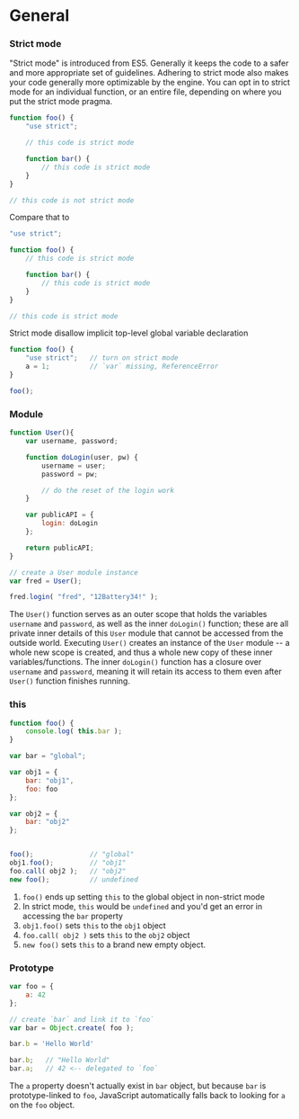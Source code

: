 General
=======

### Strict mode

"Strict mode" is introduced from ES5. Generally it keeps the code to a safer and more appropriate set of guidelines. Adhering to strict mode also makes your code generally more optimizable by the engine.
You can opt in to strict mode for an individual function, or an entire file, depending on where you put the strict mode pragma.

``` javascript
function foo() {
    "use strict";

    // this code is strict mode

    function bar() {
        // this code is strict mode
    }
}

// this code is not strict mode
```

Compare that to

``` javascript
"use strict";

function foo() {
    // this code is strict mode

    function bar() {
        // this code is strict mode
    }
}

// this code is strict mode
```

Strict mode disallow implicit top-level global variable declaration

``` javascript
function foo() {
    "use strict";   // turn on strict mode
    a = 1;          // `var` missing, ReferenceError
}

foo();
```

### Module

``` javascript
function User(){
    var username, password;

    function doLogin(user, pw) {
        username = user;
        password = pw;

        // do the reset of the login work
    }

    var publicAPI = {
        login: doLogin
    };

    return publicAPI;
}

// create a User module instance
var fred = User();

fred.login( "fred", "12Battery34!" );
```

The `User()` function serves as an outer scope that holds the variables `username` and `password`, as well as the inner `doLogin()` function; these are all private inner details of this `User` module that cannot be accessed from the outside world.
Executing `User()` creates an instance of the `User` module -- a whole new scope is created, and thus a whole new copy of these inner variables/functions.
The inner `doLogin()` function has a closure over `username` and `password`, meaning it will retain its access to them even after `User()` function finishes running.

### this

``` javascript
function foo() {
    console.log( this.bar );
}

var bar = "global";

var obj1 = {
    bar: "obj1",
    foo: foo
};

var obj2 = {
    bar: "obj2"
};


foo();              // "global"
obj1.foo();         // "obj1"
foo.call( obj2 );   // "obj2"
new foo();          // undefined
```

1. `foo()` ends up setting `this` to the global object in non-strict mode
2. In strict mode, `this` would be `undefined` and you'd get an error in accessing the `bar` property
3. `obj1.foo()` sets `this` to the `obj1` object
4. `foo.call( obj2 )` sets `this` to the `obj2` object
5. `new foo()` sets `this` to a brand new empty object.

### Prototype

``` javascript
var foo = {
    a: 42
};

// create `bar` and link it to `foo`
var bar = Object.create( foo );

bar.b = 'Hello World'

bar.b;   // "Hello World"
bar.a;   // 42 <-- delegated to `foo`
```

The `a` property doesn't actually exist in `bar` object, but because `bar` is prototype-linked to `foo`, JavaScript automatically falls back to looking for `a` on the `foo` object.
